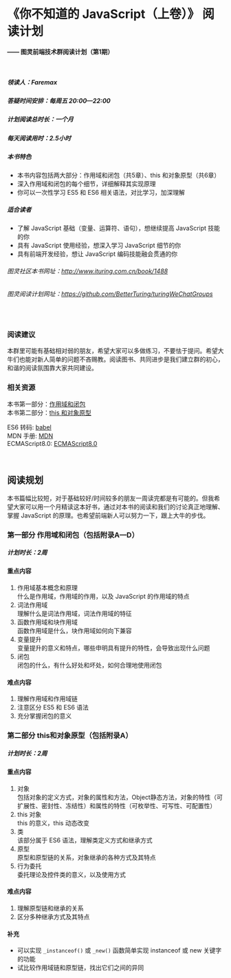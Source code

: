 # 《你不知道的 JavaScript（上卷）》 阅读计划

__—— 图灵前端技术群阅读计划（第1期）__

<br>

##### 领读人：Faremax

##### 答疑时间安排：每周五 20:00—22:00

##### 计划阅读总时长：一个月

##### 每天阅读用时：2.5小时

##### 本书特色

- 本书内容包括两大部分：作用域和闭包（共5章）、this 和对象原型（共6章）
- 深入作用域和闭包的每个细节，详细解释其实现原理
- 你可以一次性学习 ES5 和 ES6 相关语法，对比学习，加深理解

##### 适合读者

- 了解 JavaScript 基础（变量、运算符、语句），想继续提高 JavaScript 技能的你
- 具有 JavaScript 使用经验，想深入学习 JavaScript 细节的你
- 具有前端开发经验，想让 JavaScript 编码技能融会贯通的你

###### 图灵社区本书网址：<a href="http://www.ituring.com.cn/book/1488">http://www.ituring.com.cn/book/1488</a>
###### 图灵阅读计划网址：<a href="https://github.com/BetterTuring/turingWeChatGroups">https://github.com/BetterTuring/turingWeChatGroups</a>

<br>

### 阅读建议

<div style="margin-top:10px"></div>

本群里可能有基础相对弱的朋友，希望大家可以多做练习，不要怯于提问。希望大牛们也能对新人简单的问题不吝赐教。阅读图书、共同进步是我们建立群的初心，和谐的阅读氛围靠大家共同建设。

### 相关资源

<div style="margin-top:10px"></div>

本书第一部分：[作用域和闭包](https://github.com/getify/You-Dont-Know-JS/tree/1ed-zh-CN/scope%20%26%20closures)  
本书第二部分：[this 和对象原型](https://github.com/getify/You-Dont-Know-JS/tree/1ed-zh-CN/this%20%26%20object%20prototypes)

ES6 转码: [babel](https://babeljs.io/)  
MDN 手册: [MDN](https://developer.mozilla.org/zh-CN/)  
ECMAScript8.0: [ECMAScript8.0](http://www.ecma-international.org/ecma-262/8.0/)

<br>

## 阅读规划

<div style="margin-top:15px"></div>

本书篇幅比较短，对于基础较好/时间较多的朋友一周读完都是有可能的。但我希望大家可以用一个月精读这本好书，通过对本书的阅读和我们的讨论真正地理解、掌握 JavaScript 的原理。也希望前端新人可以努力一下，跟上大牛的步伐。

### 第一部分 作用域和闭包（包括附录A—D）

<div style="margin-top:10px"></div>

#####  计划时长：2周

#### 重点内容

1. 作用域基本概念和原理  
什么是作用域，作用域的作用，以及 JavaScript 的作用域的特点
2. 词法作用域  
理解什么是词法作用域，词法作用域的特征
3. 函数作用域和块作用域  
函数作用域是什么，块作用域如何向下兼容
4. 变量提升  
变量提升的意义和特点，哪些申明具有提升的特性，会导致出现什么问题
5. 闭包  
闭包的什么，有什么好处和坏处，如何合理地使用闭包

#### 难点内容

1. 理解作用域和作用域链
2. 注意区分 ES5 和 ES6 语法
3. 充分掌握闭包的意义

### 第二部分 this和对象原型（包括附录A）

<div style="margin-top:10px"></div>

##### 计划时长：2周

#### 重点内容

1. 对象  
包括对象的定义方式，对象的属性和方法，Object静态方法，对象的特性（可扩展性、密封性、冻结性）和属性的特性（可枚举性、可写性、可配置性）
2. this 对象  
this 的意义，this 动态改变
3. 类  
该部分属于 ES6 语法，理解类定义方式和继承方式
4. 原型  
原型和原型链的关系，对象继承的各种方式及其特点
5. 行为委托  
委托理论及控件类的意义，以及使用方式

#### 难点内容

1. 理解原型链和继承的关系
2. 区分多种继承方式及其特点

#### 补充

- 可以实现 `_instanceof()` 或 `_new()` 函数简单实现 instanceof 或 new 关键字的功能
- 试比较作用域链和原型链，找出它们之间的异同




